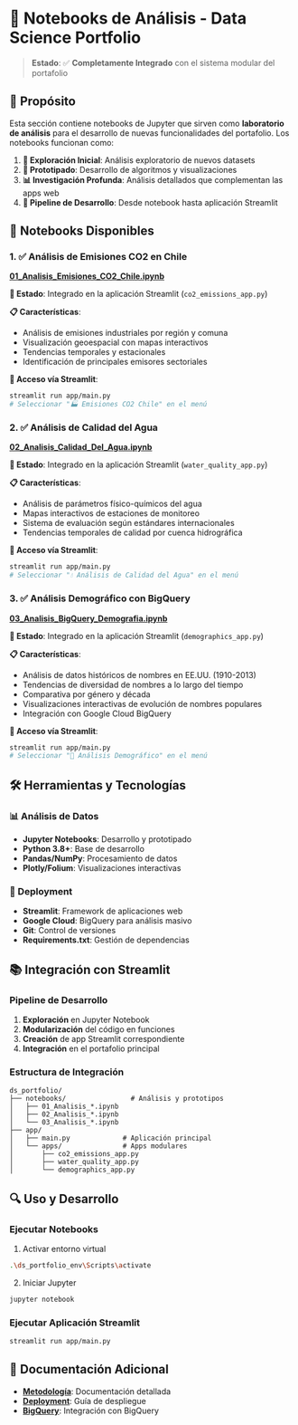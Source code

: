 # 📓 Notebooks de Análisis - Data Science Portfolio

> **Estado**: ✅ **Completamente Integrado** con el sistema modular del portafolio

## 🎯 Propósito

Esta sección contiene notebooks de Jupyter que sirven como **laboratorio de análisis** para el desarrollo de nuevas funcionalidades del portafolio. Los notebooks funcionan como:

1. **🔬 Exploración Inicial**: Análisis exploratorio de nuevos datasets
2. **🧪 Prototipado**: Desarrollo de algoritmos y visualizaciones
3. **📊 Investigación Profunda**: Análisis detallados que complementan las apps web
4. **🚀 Pipeline de Desarrollo**: Desde notebook hasta aplicación Streamlit

## 📓 Notebooks Disponibles

### 1. ✅ **Análisis de Emisiones CO2 en Chile** 
**[01_Analisis_Emisiones_CO2_Chile.ipynb](01_Analisis_Emisiones_CO2_Chile.ipynb)**

**🔗 Estado**: Integrado en la aplicación Streamlit (`co2_emissions_app.py`)

**📋 Características**:
- Análisis de emisiones industriales por región y comuna
- Visualización geoespacial con mapas interactivos
- Tendencias temporales y estacionales
- Identificación de principales emisores sectoriales

**🚀 Acceso vía Streamlit**:
```bash
streamlit run app/main.py
# Seleccionar "🏭 Emisiones CO2 Chile" en el menú
```

### 2. ✅ **Análisis de Calidad del Agua**
**[02_Analisis_Calidad_Del_Agua.ipynb](02_Analisis_Calidad_Del_Agua.ipynb)**

**🔗 Estado**: Integrado en la aplicación Streamlit (`water_quality_app.py`)

**📋 Características**:
- Análisis de parámetros físico-químicos del agua
- Mapas interactivos de estaciones de monitoreo
- Sistema de evaluación según estándares internacionales
- Tendencias temporales de calidad por cuenca hidrográfica

**🚀 Acceso vía Streamlit**:
```bash
streamlit run app/main.py
# Seleccionar "💧 Análisis de Calidad del Agua" en el menú
```

### 3. ✅ **Análisis Demográfico con BigQuery**
**[03_Analisis_BigQuery_Demografia.ipynb](03_Analisis_BigQuery_Demografia.ipynb)**

**🔗 Estado**: Integrado en la aplicación Streamlit (`demographics_app.py`)

**📋 Características**:
- Análisis de datos históricos de nombres en EE.UU. (1910-2013)
- Tendencias de diversidad de nombres a lo largo del tiempo
- Comparativa por género y década
- Visualizaciones interactivas de evolución de nombres populares
- Integración con Google Cloud BigQuery

**🚀 Acceso vía Streamlit**:
```bash
streamlit run app/main.py
# Seleccionar "👤 Análisis Demográfico" en el menú
```

## 🛠️ Herramientas y Tecnologías

### 📊 Análisis de Datos
- **Jupyter Notebooks**: Desarrollo y prototipado
- **Python 3.8+**: Base de desarrollo
- **Pandas/NumPy**: Procesamiento de datos
- **Plotly/Folium**: Visualizaciones interactivas

### 🚀 Deployment
- **Streamlit**: Framework de aplicaciones web
- **Google Cloud**: BigQuery para análisis masivo
- **Git**: Control de versiones
- **Requirements.txt**: Gestión de dependencias

## 📚 Integración con Streamlit

### Pipeline de Desarrollo
1. **Exploración** en Jupyter Notebook
2. **Modularización** del código en funciones
3. **Creación** de app Streamlit correspondiente
4. **Integración** en el portafolio principal

### Estructura de Integración
```
ds_portfolio/
├── notebooks/                # Análisis y prototipos
│   ├── 01_Analisis_*.ipynb
│   ├── 02_Analisis_*.ipynb
│   └── 03_Analisis_*.ipynb
├── app/
│   ├── main.py             # Aplicación principal
│   └── apps/               # Apps modulares
│       ├── co2_emissions_app.py
│       ├── water_quality_app.py
│       └── demographics_app.py
```

## 🔍 Uso y Desarrollo

### Ejecutar Notebooks
1. Activar entorno virtual
```bash
.\ds_portfolio_env\Scripts\activate
```

2. Iniciar Jupyter
```bash
jupyter notebook
```

### Ejecutar Aplicación Streamlit
```bash
streamlit run app/main.py
```

## 📖 Documentación Adicional

- **[Metodología](../docs/DOCUMENTATION.md)**: Documentación detallada
- **[Deployment](../docs/despliegue_google_cloud_run.md)**: Guía de despliegue
- **[BigQuery](../docs/analisis_demografico_bigquery.md)**: Integración con BigQuery
